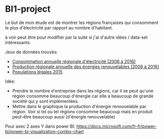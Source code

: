 # BI1-project

Le but de mon étude est de montrer les régions françaises qui consomment le plus d'électricité par rapport au nombre d'habitant.

à voir peut être pour modifier par la suite si j'ai d'autre idées / data-set intéressants.

Jeux de données trouvés:

 - [Consommation annuelle régionale d'électricité (2006 à 2016)](https://rte-opendata.opendatasoft.com/explore/dataset/conso_nette_regionale/table/?flg=fr&disjunctive.code_insee&disjunctive.regions_nouvelles&refine.annee=2016)
 - [Production régionale annuelle des énergies renouvelables (2008 à 2016)](https://rte-opendata.opendatasoft.com/explore/dataset/prod_region_annuelle_enr/export/?disjunctive.regions_nouvelles&sort=-annee&refine.annee=2016)
 - [Populations légales 2015](https://www.insee.fr/fr/statistiques/3292622?sommaire=3292701#titre-bloc-2)

Idée:

 - Prendre le nombre d'entreprise dans les régions, car il se peut qu'une région consomme beaucoup d'énergie car elle a beaucoup de grande société qui y sont implémentées.
 - Mettre dans le graphique la production d'énergie renouvelable par région. Voir si tel ou tel régions consomme beaucoup mais en produit peut-être beaucoup aussi (d'énergie renouvelable)



 Pour avec 2 axes Y dans power BI: https://docs.microsoft.com/fr-fr/power-bi/power-bi-visualization-combo-chart